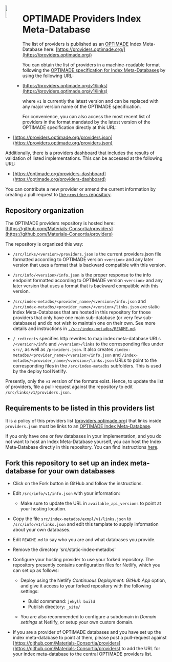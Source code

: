 <a href="https://www.optimade.org/"><img src="https://avatars0.githubusercontent.com/u/23107754" align="left" width="10%" ></a>

# OPTIMADE Providers Index Meta-Database

The list of providers is published as an [OPTIMADE](https://www.optimade.org/) Index Meta-Database here: [https://providers.optimade.org/](https://providers.optimade.org/)

You can obtain the list of providers in a machine-readable format following the [OPTIMADE specification for Index Meta-Databases](https://github.com/Materials-Consortia/OPTIMADE/blob/master/optimade.rst#index-meta-database) by using the following URL:

- [https://providers.optimade.org/v1/links](https://providers.optimade.org/v1/links)

where `v1` is currently the latest version and can be replaced with any major version name of the OPTIMADE specification.

For convenience, you can also access the most recent list of providers in the format mandated by the latest version of the OPTIMADE specification directly at this URL:

- [https://providers.optimade.org/providers.json](https://providers.optimade.org/providers.json)

Additionally, there is a providers dashboard that includes the results of validation of listed implementations.
This can be accessed at the following URL:

- [https://optimade.org/providers-dashboard](https://optimade.org/providers-dashboard)

You can contribute a new provider or amend the current information by creating a pull request to [the `providers` repository](https://github.com/Materials-Consortia/providers).

## Repository organization

The OPTIMADE providers repository is hosted here: [https://github.com/Materials-Consortia/providers](https://github.com/Materials-Consortia/providers)

The repository is organized this way:

- `/src/links/<version>/providers.json` is the current providers.json file formatted according to OPTIMADE version `<version>` and any later version that uses a format that is backward compatible with this version.

- `/src/info/<version>/info.json` is the proper response to the info endpoint formatted according to OPTIMADE version `<version>` and any later version that uses a format that is backward compatible with this version.

- `/src/index-metadbs/<provider_name>/<version>/info.json` and `/src/index-metadbs/<provider_name>/<version>/links.json` are static Index Meta-Databases that are hosted in this repository for those providers that only have one main sub-database (or very few sub-databases) and do not wish to maintain one on their own.
  See more details and instructions in [`./src/index-metadbs/README.md`](./src/index-metadbs/README).

- `/_redirects` specifies http rewrites to map index meta-database URLs `/<version>/info` and `/<version>/links` to the corresponding files under `src/`, as well as `/providers.json`.
  It also creates `/index-metadbs/<provider_name>/<version>/info.json` and `/index-metadbs/<provider_name>/<version>/links.json` URLs to point to the corresponding files in the `/src/index-metadbs` subfolders.
  This is used by the deploy tool Netlify.

Presently, only the `v1` version of the formats exist.
Hence, to update the list of providers, file a pull-request against the repository to edit `/src/links/v1/providers.json`.

## Requirements to be listed in this providers list

It is a policy of this providers list ([providers.optimade.org](https://providers.optimade.org)) that links inside `providers.json` must be links to an [OPTIMADE Index Meta-Database](https://github.com/Materials-Consortia/OPTIMADE/blob/master/optimade.rst#index-meta-database).

If you only have one or few databases in your implementation, and you do not want to host an Index Meta-Database yourself, you can host the Index Meta-Database directly in this repository.
You can find instructions [here](./src/index-metadbs).

## Fork this repository to set up an index meta-database for your own databases

- Click on the Fork button in GitHub and follow the instructions.

- Edit `/src/info/v1/info.json` with your information:

  - Make sure to update the URL in `available_api_versions` to point at your hosting location.

- Copy the file `src/index-metadbs/exmpl/v1/links.json` to `/src/info/v1/links.json` and edit this template to supply information about your own databases.

- Edit `README.md` to say who you are and what databases you provide.

- Remove the directory 'src/static-index-metadbs'

- Configure your hosting provider to use your forked repository.
  The repository presently contains configuration files for Netlify, which you can set up as follows:

  - Deploy using the Netlify *Continuous Deployment: GitHub App* option, and give it access to your forked repository with the following settings:
  
    - Build commmand: `jekyll build`
    - Publish directory: `_site/`

  - You are also recommended to configure a subdomain in *Domain settings* at Netlify, or setup your own custom domain.

- If you are a provider of OPTIMADE databases and you have set up the index meta-database to point at them, please post a pull-request against [https://github.com/Materials-Consortia/providers](https://github.com/Materials-Consortia/providers) to add the URL for your index meta-database to the central OPTIMADE providers list.

